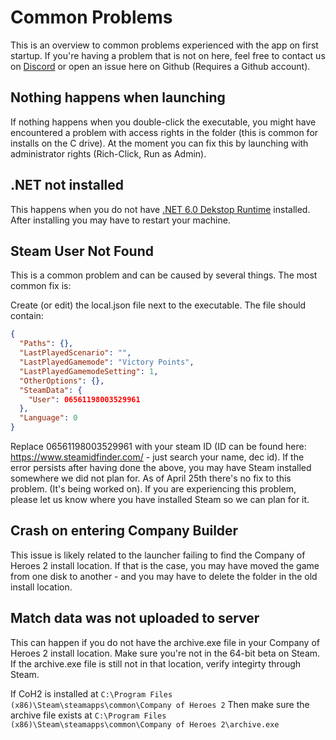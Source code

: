 # Common Problems
This is an overview to common problems experienced with the app on first startup. If you're having a problem that is not on here, 
feel free to contact us on [Discord](https://discord.gg/n26gXsk5R5) or open an issue here on Github (Requires a Github account).

## Nothing happens when launching
If nothing happens when you double-click the executable, you might have encountered a problem with access rights in the folder 
(this is common for installs on the C drive). At the moment you can fix this by launching with administrator rights
(Rich-Click, Run as Admin).

## .NET not installed
This happens when you do not have [.NET 6.0 Dekstop Runtime](https://dotnet.microsoft.com/en-us/download/dotnet/6.0) installed.
After installing you may have to restart your machine.

## Steam User Not Found
This is a common problem and can be caused by several things. The most common fix is:

Create (or edit) the local.json file next to the executable. The file should contain:
```json
{
  "Paths": {},
  "LastPlayedScenario": "",
  "LastPlayedGamemode": "Victory Points",
  "LastPlayedGamemodeSetting": 1,
  "OtherOptions": {},
  "SteamData": {
    "User": 06561198003529961
  },
  "Language": 0
}
```
Replace 06561198003529961 with your steam ID (ID can be found here: https://www.steamidfinder.com/ - just search your name, dec id). 
If the error persists after having done the above, you may have Steam installed somewhere we did not plan for. As of April 25th there's no 
fix to this problem. (It's being worked on). If you are experiencing this problem, please let us know where you have installed Steam
so we can plan for it.

## Crash on entering Company Builder
This issue is likely related to the launcher failing to find the Company of Heroes 2 install location. If that is the case, you may have moved the game
from one disk to another - and you may have to delete the folder in the old install location.

## Match data was not uploaded to server
This can happen if you do not have the archive.exe file in your Company of Heroes 2 install location. Make sure you're not in the 64-bit beta on Steam.
If the archive.exe file is still not in that location, verify integirty through Steam.

If CoH2 is installed at
``C:\Program Files (x86)\Steam\steamapps\common\Company of Heroes 2``
Then make sure the archive file exists at
``C:\Program Files (x86)\Steam\steamapps\common\Company of Heroes 2\archive.exe``
